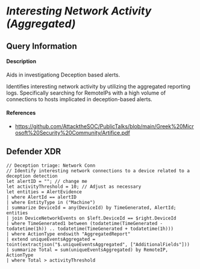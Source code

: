 # *Interesting Network Activity (Aggregated)*

## Query Information
#### Description
Aids in investigationg Deception based alerts.

Identifies interesting network activity by utilizing the aggregated reporting logs. Specifically searching for RemoteIPs with a high volume of connections to hosts implicated in deception-based alerts.

#### References
- https://github.com/AttacktheSOC/PublicTalks/blob/main/Greek%20Microsoft%20Security%20Community/Artifice.pdf

## Defender XDR
```KQL
// Deception triage: Network Conn
// Identify interesting network connections to a device related to a deception detection
let alertID = ""; // change me
let activityThreshold = 10; // Adjust as necessary
let entities = AlertEvidence
| where AlertId == alertID
| where EntityType in ("Machine")
| summarize DeviceId = any(DeviceId) by TimeGenerated, AlertId;
entities
| join DeviceNetworkEvents on $left.DeviceId == $right.DeviceId
| where TimeGenerated1 between (todatetime(TimeGenerated - todatetime(1h)) .. todatetime(TimeGenerated + todatetime(1h)))
| where ActionType endswith "AggregatedReport"
| extend uniqueEventsAggregated = toint(extractjson("$.uniqueEventsAggregated", ["AdditionalFields"]))
| summarize Total = sum(uniqueEventsAggregated) by RemoteIP, ActionType
| where Total > activityThreshold
```
